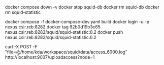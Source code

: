 docker compose down -v
docker stop squid-db
docker rm squid-db
docker rm squid-statistic

docker compose -f docker-compose-dev.yaml  build
docker login -u <USERNAME> -p <PASSWORD> nexus.csir.reb:8282
docker tag 62b0d19b3c65 nexus.csir.reb:8282/squid/squid-statistic:0.2
docker push nexus.csir.reb:8282/squid/squid-statistic:0.2

curl -X POST -F "file=@/home/kda/workspace/squid/data/access_6000.log" http://localhost:9007/uploadaccess?node=1
